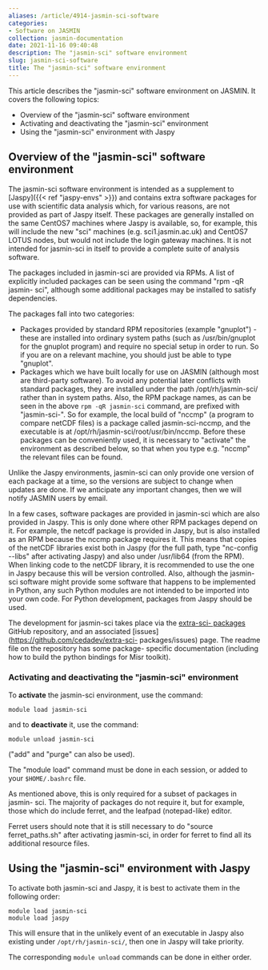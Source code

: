 ```yaml
---
aliases: /article/4914-jasmin-sci-software
categories:
- Software on JASMIN
collection: jasmin-documentation
date: 2021-11-16 09:40:48
description: The "jasmin-sci" software environment
slug: jasmin-sci-software
title: The "jasmin-sci" software environment
---
```


This article describes the "jasmin-sci" software environment on JASMIN. It
covers the following topics:

  * Overview of the "jasmin-sci" software environment
  * Activating and deactivating the "jasmin-sci" environment
  * Using the "jasmin-sci" environment with Jaspy

## Overview of the "jasmin-sci" software environment

The jasmin-sci software environment is intended as a supplement to [Jaspy]({{<
ref "jaspy-envs" >}}) and contains extra software packages for use with
scientific data analysis which, for various reasons, are not provided as part
of Jaspy itself. These packages are generally installed on the same CentOS7
machines where Jaspy is available, so, for example, this will include the new
"sci" machines (e.g. sci1.jasmin.ac.uk) and CentOS7 LOTUS nodes, but would not
include the login gateway machines. It is not intended for jasmin-sci in
itself to provide a complete suite of analysis software.

The packages included in jasmin-sci are provided via RPMs. A list of
explicitly included packages can be seen using the command "rpm -qR jasmin-
sci", although some additional packages may be installed to satisfy
dependencies.

The packages fall into two categories:

  * Packages provided by standard RPM repositories (example "gnuplot") - these are installed into ordinary system paths (such as /usr/bin/gnuplot for the gnuplot program) and require no special setup in order to run. So if you are on a relevant machine, you should just be able to type "gnuplot".
  * Packages which we have built locally for use on JASMIN (although most are third-party software). To avoid any potential later conflicts with standard packages, they are installed under the path /opt/rh/jasmin-sci/ rather than in system paths. Also, the RPM package names, as can be seen in the above `rpm -qR jasmin-sci` command, are prefixed with "jasmin-sci-". So for example, the local build of "nccmp" (a program to compare netCDF files) is a package called jasmin-sci-nccmp, and the executable is at /opt/rh/jasmin-sci/root/usr/bin/nccmp. Before these packages can be conveniently used, it is necessary to "activate" the environment as described below, so that when you type e.g. "nccmp" the relevant files can be found.

Unlike the Jaspy environments, jasmin-sci can only provide one version of each
package at a time, so the versions are subject to change when updates are
done. If we anticipate any important changes, then we will notify JASMIN users
by email.

In a few cases, software packages are provided in jasmin-sci which are also
provided in Jaspy. This is only done where other RPM packages depend on it.
For example, the netcdf package is provided in Jaspy, but is also installed as
an RPM because the nccmp package requires it. This means that copies of the
netCDF libraries exist both in Jaspy (for the full path, type "nc-config
--libs" after activating Jaspy) and also under /usr/lib64 (from the RPM). When
linking code to the netCDF library, it is recommended to use the one in Jaspy
because this will be version controlled. Also, although the jasmin-sci
software might provide some software that happens to be implemented in Python,
any such Python modules are not intended to be imported into your own code.
For Python development, packages from Jaspy should be used.

The development for jasmin-sci takes place via the [extra-sci-
packages](https://github.com/cedadev/extra-sci-packages) GitHub repository,
and an associated [issues](https://github.com/cedadev/extra-sci-
packages/issues) page. The readme file on the repository has some package-
specific documentation (including how to build the python bindings for Misr
toolkit).

### Activating and deactivating the "jasmin-sci" environment

To **activate** the jasmin-sci environment, use the command:

    
    
    module load jasmin-sci
    

and to **deactivate** it, use the command:

    
    
    module unload jasmin-sci
    

("add" and "purge" can also be used).

The "module load" command must be done in each session, or added to your `$HOME/.bashrc` file.

As mentioned above, this is only required for a subset of packages in jasmin-
sci. The majority of packages do not require it, but for example, those which
do include ferret, and the leafpad (notepad-like) editor.

Ferret users should note that it is still necessary to do "source
ferret_paths.sh" after activating jasmin-sci, in order for ferret to find all
its additional resource files.

## Using the "jasmin-sci" environment with Jaspy

To activate both jasmin-sci and Jaspy, it is best to activate them in the
following order:

    
    
    module load jasmin-sci
    module load jaspy
    

This will ensure that in the unlikely event of an executable in Jaspy also
existing under `/opt/rh/jasmin-sci/`, then one in Jaspy will take priority.

The corresponding `module unload` commands can be done in either order.


